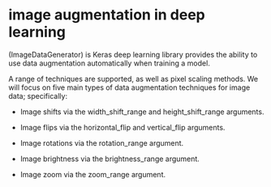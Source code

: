 # image augmentation in deep learning
(ImageDataGenerator) is Keras deep learning library provides the ability to use data augmentation automatically when training a model.

A range of techniques are supported, as well as pixel scaling methods. We will focus on five main types of data augmentation techniques for image data; specifically:

- Image shifts via the width_shift_range and height_shift_range arguments.

- Image flips via the horizontal_flip and vertical_flip arguments.

- Image rotations via the rotation_range argument.

- Image brightness via the brightness_range argument.

- Image zoom via the zoom_range argument.
